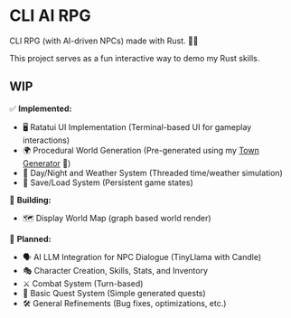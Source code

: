 # CLI AI RPG
CLI RPG (with AI-driven NPCs) made with Rust. 🧙‍♂️

This project serves as a fun interactive way to demo my Rust skills.

## WIP

✅ **Implemented:** 

- 🖥️ Ratatui UI Implementation (Terminal-based UI for gameplay interactions)
- 🌍 Procedural World Generation (Pre-generated using my [Town Generator](https://github.com/hexensemble/town-generator) 🏰)
- 🌙 Day/Night and Weather System (Threaded time/weather simulation)
- 💾 Save/Load System (Persistent game states)
  
🔧 **Building:**

- 🗺️ Display World Map (graph based world render) 

📌 **Planned:**

- 🗣️ AI LLM Integration for NPC Dialogue (TinyLlama with Candle)
- 🎭 Character Creation, Skills, Stats, and Inventory
- ⚔️ Combat System (Turn-based)
- 📜 Basic Quest System (Simple generated quests)
- 🛠️ General Refinements (Bug fixes, optimizations, etc.)
